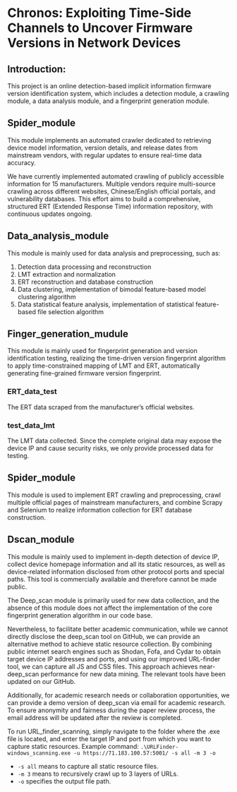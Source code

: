 # Chronos: Exploiting Time-Side Channels to Uncover Firmware Versions in Network Devices

## Introduction:
This project is an online detection-based implicit information firmware version identification system, which includes a detection module, a crawling module, a data analysis module, and a fingerprint generation module.

## Spider_module
This module implements an automated crawler dedicated to retrieving device model information, version details, and release dates from mainstream vendors, with regular updates to ensure real-time data accuracy.

We have currently implemented automated crawling of publicly accessible information for 15 manufacturers. Multiple vendors require multi-source crawling across different websites, Chinese/English official portals, and vulnerability databases. This effort aims to build a comprehensive, structured ERT (Extended Response Time) information repository, with continuous updates ongoing.

## Data_analysis_module
This module is mainly used for data analysis and preprocessing, such as:
1. Detection data processing and reconstruction
2. LMT extraction and normalization
3. ERT reconstruction and database construction
4. Data clustering, implementation of bimodal feature-based model clustering algorithm
5. Data statistical feature analysis, implementation of statistical feature-based file selection algorithm


## Finger_generation_mudule
This module is mainly used for fingerprint generation and version identification testing, realizing the time-driven version fingerprint algorithm to apply time-constrained mapping of LMT and ERT, automatically generating fine-grained firmware version fingerprint.
### ERT_data_test
The ERT data scraped from the manufacturer’s official websites.
### test_data_lmt
The LMT data collected. Since the complete original data may expose the device IP and cause security risks, we only provide processed data for testing.

## Spider_module
This module is used to implement ERT crawling and preprocessing, crawl multiple official pages of mainstream manufacturers, and combine Scrapy and Selenium to realize information collection for ERT database construction.

## Dscan_module
This module is mainly used to implement in-depth detection of device IP, collect device homepage information and all its static resources, as well as device-related information disclosed from other protocol ports and special paths. This tool is commercially available and therefore cannot be made public.

The Deep_scan module is primarily used for new data collection, and the absence of this module does not affect the implementation of the core fingerprint generation algorithm in our code base.
 
Nevertheless, to facilitate better academic communication, while we cannot directly disclose the deep_scan tool on GitHub, we can provide an alternative method to achieve static resource collection. By combining public internet search engines such as Shodan, Fofa, and Cydar to obtain target device IP addresses and ports, and using our improved URL-finder tool, we can capture all JS and CSS files. This approach achieves near-deep_scan performance for new data mining. The relevant tools have been updated on our GitHub.

Additionally, for academic research needs or collaboration opportunities, we can provide a demo version of deep_scan via email for academic research. To ensure anonymity and fairness during the paper review process, the email address will be updated after the review is completed.

To run URL_finder_scanning, simply navigate to the folder where the .exe file is located, and enter the target IP and port from which you want to capture static resources.
Example command: 
`.\URLFinder-windows_scanning.exe -u https://71.183.100.57:5001/ -s all -m 3 -o`
- `-s all` means to capture all static resource files.
- `-m 3` means to recursively crawl up to 3 layers of URLs.
- `-o` specifies the output file path.
